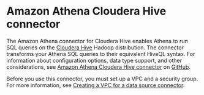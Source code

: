 # Amazon Athena Cloudera Hive connector<a name="athena-prebuilt-data-connectors-cloudera-hive"></a>

The Amazon Athena connector for Cloudera Hive enables Athena to run SQL queries on the [Cloudera Hive](https://www.cloudera.com/products/open-source/apache-hadoop/apache-hive.html) Hadoop distribution\. The connector transforms your Athena SQL queries to their equivalent HiveQL syntax\. For information about configuration options, data type support, and other considerations, see [Amazon Athena Cloudera Hive connector](https://github.com/awslabs/aws-athena-query-federation/tree/master/athena-cloudera-hive/) on [GitHub](https://github.com/awslabs/aws-athena-query-federation/wiki/Available-Connectors)\.

Before you use this connector, you must set up a VPC and a security group\. For more information, see [Creating a VPC for a data source connector](athena-connectors-vpc-creation.md)\.